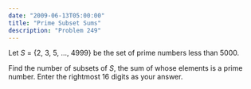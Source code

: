 ```yaml
---
date: "2009-06-13T05:00:00"
title: "Prime Subset Sums"
description: "Problem 249"
---
```


<p>Let <var>S</var> = {2, 3, 5, ..., 4999} be the set of prime numbers less than 5000.</p>
<p>Find the number of subsets of <var>S</var>, the sum of whose elements is a prime number.
Enter the rightmost 16 digits as your answer.</p>

